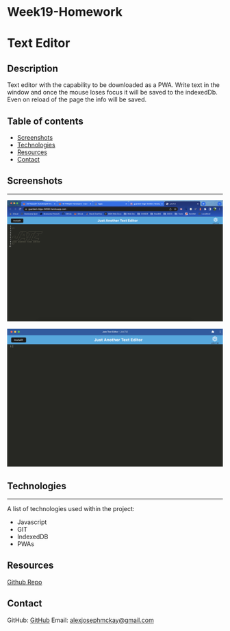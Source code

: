 # Week19-Homework

# Text Editor

## Description 

Text editor with the capability to be downloaded as a PWA. 
Write text in the window and once the mouse loses focus it will be saved to the indexedDb.
Even on reload of the page the info will be saved.

## Table of contents 

- [Screenshots](#screenshots) 
- [Technologies](#technologies) 
- [Resources](#resources) 
- [Contact](#contact)
  
## Screenshots 
---

![In Browser](./assets/Browser.png)

![PWA](./assets/App.png)

## Technologies
***
A list of technologies used within the project:

- Javascript
- GIT
- IndexedDB
- PWAs
  
## Resources

[Github Repo](https://github.com/mckayjalex/text-editor)

## Contact

GitHub: [GitHub](https://github.com/mckayjalex) Email: [alexjosephmckay@gmail.com](alexjosephmckay@gmail.com)